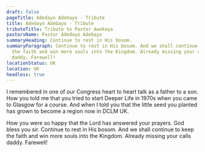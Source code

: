 ```yaml
---
draft: false
pageTitle: Adedayo Adebayo - Tribute
title: Adedayo Adebayo - Tribute
tributeTitle: Tribute to Pastor Awokoya
pastorsName: Pastor Adedayo Adebayo
summaryHeading: Continue to rest in His bosom.
summaryParagraph: Continue to rest in His bosom. And we shall continue to keep
  the faith and win more souls into the Kingdom. Already missing your calls
  daddy. Farewell!
locationStatus: UK
location: UK
headless: true
---
```

I remembered in one of our Congress heart to heart talk as a father to a son. How you told me that you tried to start Deeper Life in 1970s when you came to Glasgow for a course. And when I told you that the little seed you planted has grown to become a region now in DCLM UK. 


How you were so happy that the Lord has answered your prayers. God bless you sir. Continue to rest in His bosom. And we shall continue to keep the faith and win more souls into the Kingdom. Already missing your calls daddy. Farewell!
